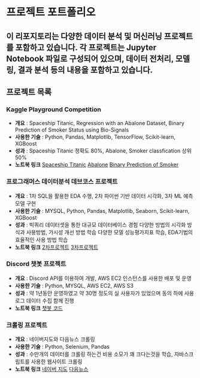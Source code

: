 # 프로젝트 포트폴리오

## 이 리포지토리는 다양한 데이터 분석 및 머신러닝 프로젝트를 포함하고 있습니다. 각 프로젝트는 Jupyter Notebook 파일로 구성되어 있으며, 데이터 전처리, 모델링, 결과 분석 등의 내용을 포함하고 있습니다.

## 프로젝트 목록

### Kaggle Playground Competition
- **개요** : Spaceship Titanic, Regression with an Abalone Dataset, Binary Prediction of Smoker Status using Bio-Signals
- **사용한 기술** : Python, Pandas, Matplotlib, TensorFlow, Scikit-learn, XGBoost
- **성과** : Spaceship Titanic 정확도 80%, Abalone, Smoker classfication 상위 50%
- **노트북 링크**
 [Spaceship Titanic](https://nbviewer.org/github/sfr9802/port/blob/main/kaggle/spaceship_titanic_esemble.ipynb)
 [Abalone](https://nbviewer.org/github/sfr9802/port/blob/main/kaggle/playgroundregression.ipynb)
 [Binary Prediction of Smoker](https://nbviewer.org/github/sfr9802/port/blob/main/kaggle/binaryclassfication.ipynb)

### 프로그래머스 데이터분석 데브코스 프로젝트
- **개요** : 1차 SQL을 활용한 EDA 수행, 2차 파이썬 기반 데이터 시각화, 3차 ML 예측 모델 구현
- **사용한 기술** : MYSQL, Python, Pandas, Matplotlib, Seaborn, Scikit-learn, XGBoost
- **성과** : 빅쿼리 데이터셋을 통한 대규모 데이터베이스 경험
 다양한 방법의 시각화 방식과 사용방법, 가시성 개선 방법 학습
 다양한 모델 성능평가지표 학습, EDA기법의 효율적인 사용 방법 학습
- **노트북 링크**
 [2차프로젝트](https://nbviewer.org/github/sfr9802/port/blob/main/2nd_pro/pandas_vis.ipynb)
 [3차프로젝트](https://nbviewer.org/github/sfr9802/port/blob/main/3rd_pro/CBC_pubg_xgb.ipynb)

### Discord 챗봇 프로젝트
- **개요** : Discord API를 이용하여 개발, AWS EC2 인스턴스를 사용한 배포 및 운영
- **사용한 기술** : Python, MYSQL, AWS EC2, AWS S3
- **성과** : 약 1년동안 운영하였고 약 30명 정도의 실 사용자가 있었으며 동의 하에 사용 로그 데이터 수집 함께 진행
- **노트북 링크**
 [챗봇 코드](https://github.com/sfr9802/port/blob/main/discord_bot/joybot.py)

### 크롤링 프로젝트
- **개요** : 네이버지도와 다음뉴스 크롤링
- **사용한 기술** : Python, Selenium, Pandas
- **성과** : 수만개의 데이터를 크롤링 하는건 비용 소모가 꽤 크다는것을 학습, 자바스크립트를 사용한 웹사이트 크롤링
- **노트북 링크**
 [네이버 지도](https://github.com/sfr9802/port/blob/main/crawling/navermap_crawling_oilprice.py)
 [다음뉴스](https://nbviewer.org/github/sfr9802/port/blob/main/crawling/news_header_crawling.ipynb)





